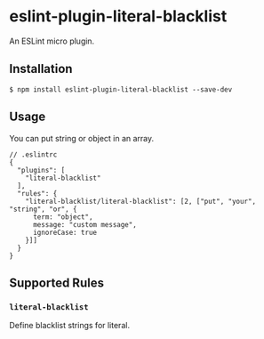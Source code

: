 # eslint-plugin-literal-blacklist

An ESLint micro plugin.

## Installation

```
$ npm install eslint-plugin-literal-blacklist --save-dev
```

## Usage

You can put string or object in an array.

```
// .eslintrc
{
  "plugins": [
    "literal-blacklist"
  ],
  "rules": {
    "literal-blacklist/literal-blacklist": [2, ["put", "your", "string", "or", {
      term: "object",
      message: "custom message",
      ignoreCase: true
    }]]
  }
}
```

## Supported Rules

### `literal-blacklist`

Define blacklist strings for literal.
